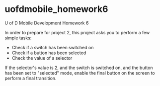# uofdmobile_homework6
U of D Mobile Development Homework 6

In order to prepare for project 2, this project asks you to perform a few simple tasks:

* Check if a switch has been switched on
* Check if a button has been selected
* Check the value of a selector

If the selector's value is 2, and the switch is switched on, and the button has been set to "selected" mode, enable the final button on the screen to perform a final transition.
